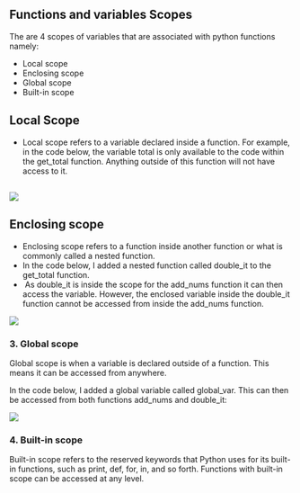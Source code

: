 
## Functions and variables Scopes

The are 4 scopes of variables that are associated with python functions namely:

- Local scope
- Enclosing scope
- Global scope
- Built-in scope

## Local Scope

- Local scope refers to a variable declared inside a function. For example, in the code below, the variable total is only available to the code within the get_total function. Anything outside of this function will not have access to it.

## ![](https://lh3.googleusercontent.com/ATG31BVKlCnd3rwvGLphn9TQSvtGwKiOIhBo8QYTMViKGnPuZrEd4aGAuSuUm0hzH5c5AmL-WmOpS7-RDw_4RQVZP15naBt1ddN9Vd-lWK222NzdDFR4JWjz_VHjQ1XupWwJ8zk7EgKjvpqPCPXeJ8Y)

## Enclosing scope

- Enclosing scope refers to a function inside another function or what is commonly called a nested function. 
- In the code below, I added a nested function called double_it to the get_total function.
-  As double_it is inside the scope for the add_nums function it can then access the variable. However, the enclosed variable inside the double_it function cannot be accessed from inside the add_nums function.

![](https://lh6.googleusercontent.com/_Ua1gK0n1sLIei3jM8boXkBZBXG5_vDi1fiERcDyhthIMbvablHNSaBheZPBi5cfNNPAkdpRyOs3WQ8JRNIKfkCanD3E-x2onccUsaefHh2ohcbFosHE1Phagcu42CXUMcbkTGrfHiSzl_FsbUEouBE)

### 3. Global scope

Global scope is when a variable is declared outside of a function. This means it can be accessed from anywhere.

In the code below, I added a global variable called global_var. This can then be accessed from both functions add_nums and double_it:

![](https://lh3.googleusercontent.com/0RtNwx5Lmn-M5TvsOaKnSFuSUcUD7Iko7FlffjaeqkxqAzu0qqW1SDiwTnpVYZYcH2UYu4rRY8Gpq_VGylnstuBF6zUwKxOzI3VB9MIm6UyijbFs5mTPpYmQkkOUimqJ_6ZG170VWCMVhB-46Ye71DU)

### 4. Built-in scope

Built-in scope refers to the reserved keywords that Python uses for its built-in functions, such as print, def, for, in, and so forth. Functions with built-in scope can be accessed at any level.